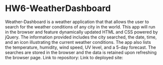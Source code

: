 # HW6-WeatherDashboard
Weather-Dashboard is a weather application that that allows the user to search for the weather conditions of any city in the world. This app will run in the browser and feature dynamically updated HTML and CSS powered by jQuery. 
The information provided includes the city searched, the date, time, and an icon illustrating the current weather conditions. The app also lists the temperature, humidity, wind speed, UV level, and a 5-day forecast. The searches are stored in the browser and the data is retained upon refreshing the browser page.
Link to repository: 
Link to deployed site:
